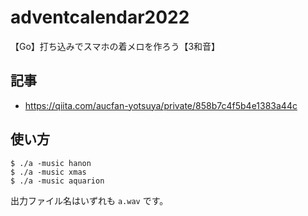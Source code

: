 # adventcalendar2022
【Go】打ち込みでスマホの着メロを作ろう【3和音】

## 記事
- https://qiita.com/aucfan-yotsuya/private/858b7c4f5b4e1383a44c

## 使い方

```
$ ./a -music hanon
$ ./a -music xmas
$ ./a -music aquarion
```

出力ファイル名はいずれも `a.wav` です。
